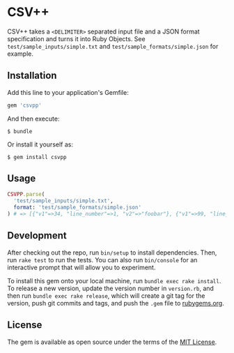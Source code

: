 # CSV++

CSV++ takes a `<DELIMITER>` separated input file and a JSON format specification
and turns it into Ruby Objects. See `test/sample_inputs/simple.txt` and
`test/sample_formats/simple.json` for example.

## Installation

Add this line to your application's Gemfile:

```ruby
gem 'csvpp'
```

And then execute:

    $ bundle

Or install it yourself as:

    $ gem install csvpp

## Usage

```ruby
CSVPP.parse(
  'test/sample_inputs/simple.txt',
  format: 'test/sample_formats/simple.json'
) # => [{"v1"=>34, "line_number"=>1, "v2"=>"foobar"}, {"v1"=>99, "line_number"=>2, "v2"=>"hi  there"}]
```

## Development

After checking out the repo, run `bin/setup` to install dependencies. Then, run
`rake test` to run the tests. You can also run `bin/console` for an interactive
prompt that will allow you to experiment.

To install this gem onto your local machine, run `bundle exec rake install`. To
release a new version, update the version number in `version.rb`, and then run
`bundle exec rake release`, which will create a git tag for the version, push
git commits and tags, and push the `.gem` file to
[rubygems.org](https://rubygems.org).

## License

The gem is available as open source under the terms of the [MIT
License](https://opensource.org/licenses/MIT).
